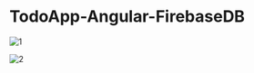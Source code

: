 # TodoApp-Angular-FirebaseDB

![1](https://github.com/eraybahcegulu/todo-app/assets/84785201/f46b407d-6610-42a1-bc39-2cb71d5af06c)

![2](https://github.com/eraybahcegulu/todo-app/assets/84785201/8d719a0c-fb8a-407e-a69d-6c6f8802c9d2)
